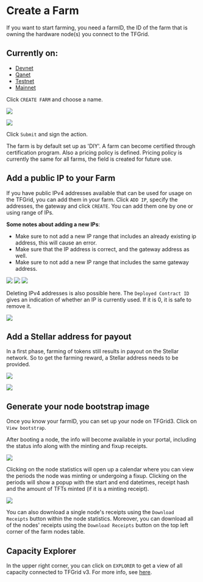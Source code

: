 # Create a Farm

If you want to start farming, you need a farmID, the ID of the farm that is owning the hardware node(s) you connect to the TFGrid.

## Currently on:
- [Devnet](https://dashboard.dev.grid.tf/)
- [Qanet](https://dashboard.qa.grid.tf/)
- [Testnet](https://dashboard.test.grid.tf/)
- [Mainnet](https://dashboard.grid.tf/)

Click `CREATE FARM` and choose a name.

![ ](../img/dashboard_portal_farm.png ':size=600')

![ ](../img/dashboard_portal_create_farm.png ':size=300')

Click `Submit` and sign the action.

The farm is by default set up as 'DIY'. A farm can become certified through certification program.
Also a pricing policy is defined. Pricing policy is currently the same for all farms, the field is created for future use.

## Add a public IP to your Farm

If you have public IPv4 addresses available that can be used for usage on the TFGrid, you can add them in your farm.
Click `ADD IP`, specify the addresses, the gateway and click `CREATE`.
You can add them one by one or using range of IPs.

__Some notes about adding a new IPs__:

- Make sure to not add a new IP range that includes an already existing ip address, this will cause an error.
- Make sure that the IP address is correct, and the gateway address as well.
- Make sure to not add a new IP range that includes the same gateway address.

![ ](../img/dashboard_portal_ip_add.png ':size=600')
![ ](../img/dashboard_portal_ip_add_detail.png ':size=300')
![ ](../img/dashboard_portal_ip_add_detail_range.png ':size=300')

Deleting IPv4 addresses is also possible here. The `Deployed Contract ID` gives an indication of whether an IP is currently used. If it is 0, it is safe to remove it.

![ ](../img/dashboard_portal_ip_result.png ':size=400')

## Add a Stellar address for payout

In a first phase, farming of tokens still results in payout on the Stellar network. So to get the farming reward, a Stellar address needs to be provided.

![ ](../img/dashboard_portal_farm0.png ':size=600')

![ ](../img/dashboard_portal_stellar.png ':size=400')

## Generate your node bootstrap image

Once you know your farmID, you can set up your node on TFGrid3. Click on `View bootstrap`.

After booting a node, the info will become available in your portal, including the status info along with the minting and fixup receipts.

![ ](../img/dashboard_portal_node_info.png ':size=600')

Clicking on the node statistics will open up a calendar where you can view the periods the node was minting or undergoing a fixup. Clicking on the periods will show a popup with the start and end datetimes, receipt hash and the amount of TFTs minted (if it is a minting receipt).

![ ](../img/dashboard_portal_ui_nodes_minting.png ':size=600')

You can also download a single node's receipts using the `Download Receipts` button within the node statistics. Moreover, you can download all of the nodes' receipts using the `Download Receipts` button on the top left corner of the farm nodes table.

## Capacity Explorer

In the upper right corner, you can click on `EXPLORER` to get a view of all capacity connected to TFGrid v3. For more info, see [here](explorer_home).


